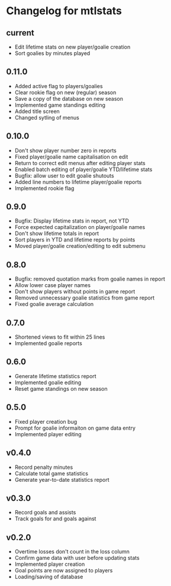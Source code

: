 # Changelog for mtlstats

## current
- Edit lifetime stats on new player/goalie creation
- Sort goalies by minutes played

## 0.11.0
- Added active flag to players/goalies
- Clear rookie flag on new (regular) season
- Save a copy of the database on new season
- Implemented game standings editing
- Added title screen
- Changed sytling of menus

## 0.10.0
- Don't show player number zero in reports
- Fixed player/goalie name capitalisation on edit
- Return to correct edit menus after editing player stats
- Enabled batch editing of player/goalie YTD/lifetime stats
- Bugfix: allow user to edit goalie shutouts
- Added line numbers to lifetime player/goalie reports
- Implemented rookie flag

## 0.9.0
- Bugfix: Display lifetime stats in report, not YTD
- Force expected capitalization on player/goalie names
- Don't show lifetime totals in report
- Sort players in YTD and lifetime reports by points
- Moved player/goalie creation/editing to edit submenu

## 0.8.0
- Bugfix: removed quotation marks from goalie names in report
- Allow lower case player names
- Don't show players without points in game report
- Removed unnecessary goalie statistics from game report
- Fixed goalie average calculation

## 0.7.0
- Shortened views to fit within 25 lines
- Implemented goalie reports

## 0.6.0
- Generate lifetime statistics report
- Implemented goalie editing
- Reset game standings on new season

## 0.5.0
- Fixed player creation bug
- Prompt for goalie informaiton on game data entry
- Implemented player editing

## v0.4.0
- Record penalty minutes
- Calculate total game statistics
- Generate year-to-date statistics report

## v0.3.0
- Record goals and assists
- Track goals for and goals against

## v0.2.0
- Overtime losses don't count in the loss column
- Confirm game data with user before updating stats
- Implemented player creation
- Goal points are now assigned to players
- Loading/saving of database
